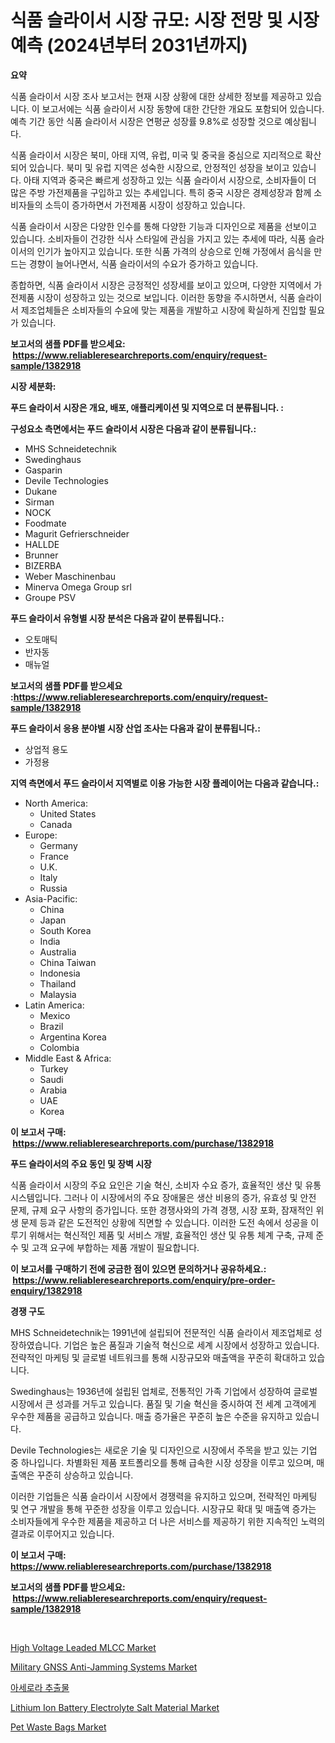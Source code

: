 <p><h1>식품 슬라이서 시장 규모: 시장 전망 및 시장 예측 (2024년부터 2031년까지)</h1></p><p><strong>요약</strong></p>
<p><p>식품 슬라이서 시장 조사 보고서는 현재 시장 상황에 대한 상세한 정보를 제공하고 있습니다. 이 보고서에는 식품 슬라이서 시장 동향에 대한 간단한 개요도 포함되어 있습니다. 예측 기간 동안 식품 슬라이서 시장은 연평균 성장률 9.8%로 성장할 것으로 예상됩니다.</p><p>식품 슬라이서 시장은 북미, 아태 지역, 유럽, 미국 및 중국을 중심으로 지리적으로 확산되어 있습니다. 북미 및 유럽 지역은 성숙한 시장으로, 안정적인 성장을 보이고 있습니다. 아태 지역과 중국은 빠르게 성장하고 있는 식품 슬라이서 시장으로, 소비자들이 더 많은 주방 가전제품을 구입하고 있는 추세입니다. 특히 중국 시장은 경제성장과 함께 소비자들의 소득이 증가하면서 가전제품 시장이 성장하고 있습니다.</p><p>식품 슬라이서 시장은 다양한 인수를 통해 다양한 기능과 디자인으로 제품을 선보이고 있습니다. 소비자들이 건강한 식사 스타일에 관심을 가지고 있는 추세에 따라, 식품 슬라이서의 인기가 높아지고 있습니다. 또한 식품 가격의 상승으로 인해 가정에서 음식을 만드는 경향이 늘어나면서, 식품 슬라이서의 수요가 증가하고 있습니다.</p><p>종합하면, 식품 슬라이서 시장은 긍정적인 성장세를 보이고 있으며, 다양한 지역에서 가전제품 시장이 성장하고 있는 것으로 보입니다. 이러한 동향을 주시하면서, 식품 슬라이서 제조업체들은 소비자들의 수요에 맞는 제품을 개발하고 시장에 확실하게 진입할 필요가 있습니다.</p></p>
<p><strong>보고서의 샘플 PDF를 받으세요: &nbsp;<a href="https://www.reliableresearchreports.com/enquiry/request-sample/1382918">https://www.reliableresearchreports.com/enquiry/request-sample/1382918</a></strong></p>
<p><strong>시장 세분화:</strong></p>
<p><strong> 푸드 슬라이서 시장은 개요, 배포, 애플리케이션 및 지역으로 더 분류됩니다. :</strong></p>
<p><strong>구성요소 측면에서는 푸드 슬라이서 시장은 다음과 같이 분류됩니다.:</strong></p>
<p><ul><li>MHS Schneidetechnik</li><li>Swedinghaus</li><li>Gasparin</li><li>Devile Technologies</li><li>Dukane</li><li>Sirman</li><li>NOCK</li><li>Foodmate</li><li>Magurit Gefrierschneider</li><li>HALLDE</li><li>Brunner</li><li>BIZERBA</li><li>Weber Maschinenbau</li><li>Minerva Omega Group srl</li><li>Groupe PSV</li></ul></p>
<p><strong> 푸드 슬라이서 유형별 시장 분석은 다음과 같이 분류됩니다.:</strong></p>
<p><ul><li>오토매틱</li><li>반자동</li><li>매뉴얼</li></ul></p>
<p><strong>보고서의 샘플 PDF를 받으세요 :<a href="https://www.reliableresearchreports.com/enquiry/request-sample/1382918">https://www.reliableresearchreports.com/enquiry/request-sample/1382918</a></strong></p>
<p><strong> 푸드 슬라이서 응용 분야별 시장 산업 조사는 다음과 같이 분류됩니다.:</strong></p>
<p><ul><li>상업적 용도</li><li>가정용</li></ul></p>
<p><strong>지역 측면에서 푸드 슬라이서 지역별로 이용 가능한 시장 플레이어는 다음과 같습니다.:</strong></p>
<p><ul>
    <li>
        North America:
        <ul>
            <li>United States</li>
            <li>Canada</li>
        </ul>
    </li>
    <li>
        Europe:
        <ul>
            <li>Germany</li>
            <li>France</li>
            <li>U.K.</li>
            <li>Italy</li>
            <li>Russia</li>
        </ul>
    </li>
    <li>
        Asia-Pacific:
        <ul>
            <li>China</li>
            <li>Japan</li>
            <li>South Korea</li>
            <li>India</li>
            <li>Australia</li>
            <li>China Taiwan</li>
            <li>Indonesia</li>
            <li>Thailand</li>
            <li>Malaysia</li>
        </ul>
    </li>
    <li>
        Latin America:
        <ul>
            <li>Mexico</li>
            <li>Brazil</li>
            <li>Argentina Korea</li>
            <li>Colombia</li>
        </ul>
    </li>
    <li>
        Middle East & Africa:
        <ul>
            <li>Turkey</li>
            <li>Saudi</li>
            <li>Arabia</li>
            <li>UAE</li>
            <li>Korea</li>
        </ul>
    </li>
    </ul></p>
<p><strong>이 보고서 구매: &nbsp;<a href="https://www.reliableresearchreports.com/purchase/1382918">https://www.reliableresearchreports.com/purchase/1382918</a></strong></p>
<p><strong>푸드 슬라이서의 주요 동인 및 장벽 시장</strong></p>
<p><p>식품 슬라이서 시장의 주요 요인은 기술 혁신, 소비자 수요 증가, 효율적인 생산 및 유통 시스템입니다. 그러나 이 시장에서의 주요 장애물은 생산 비용의 증가, 유효성 및 안전 문제, 규제 요구 사항의 증가입니다. 또한 경쟁사와의 가격 경쟁, 시장 포화, 잠재적인 위생 문제 등과 같은 도전적인 상황에 직면할 수 있습니다. 이러한 도전 속에서 성공을 이루기 위해서는 혁신적인 제품 및 서비스 개발, 효율적인 생산 및 유통 체계 구축, 규제 준수 및 고객 요구에 부합하는 제품 개발이 필요합니다.</p></p>
<p><strong>이 보고서를 구매하기 전에 궁금한 점이 있으면 문의하거나 공유하세요.: &nbsp;<a href="https://www.reliableresearchreports.com/enquiry/pre-order-enquiry/1382918">https://www.reliableresearchreports.com/enquiry/pre-order-enquiry/1382918</a></strong></p>
<p><strong>경쟁 구도</strong></p>
<p><p>MHS Schneidetechnik는 1991년에 설립되어 전문적인 식품 슬라이서 제조업체로 성장하였습니다. 기업은 높은 품질과 기술적 혁신으로 세계 시장에서 성장하고 있습니다. 전략적인 마케팅 및 글로벌 네트워크를 통해 시장규모와 매출액을 꾸준히 확대하고 있습니다.</p><p>Swedinghaus는 1936년에 설립된 업체로, 전통적인 가족 기업에서 성장하여 글로벌 시장에서 큰 성과를 거두고 있습니다. 품질 및 기술 혁신을 중시하여 전 세계 고객에게 우수한 제품을 공급하고 있습니다. 매출 증가율은 꾸준히 높은 수준을 유지하고 있습니다.</p><p>Devile Technologies는 새로운 기술 및 디자인으로 시장에서 주목을 받고 있는 기업 중 하나입니다. 차별화된 제품 포트폴리오를 통해 급속한 시장 성장을 이루고 있으며, 매출액은 꾸준히 상승하고 있습니다.</p><p>이러한 기업들은 식품 슬라이서 시장에서 경쟁력을 유지하고 있으며, 전략적인 마케팅 및 연구 개발을 통해 꾸준한 성장을 이루고 있습니다. 시장규모 확대 및 매출액 증가는 소비자들에게 우수한 제품을 제공하고 더 나은 서비스를 제공하기 위한 지속적인 노력의 결과로 이루어지고 있습니다.</p></p>
<p><strong>이 보고서 구매: &nbsp; <a href="https://www.reliableresearchreports.com/purchase/1382918">https://www.reliableresearchreports.com/purchase/1382918</a></strong></p>
<p><strong>보고서의 샘플 PDF를 받으세요: &nbsp;<a href="https://www.reliableresearchreports.com/enquiry/request-sample/1382918">https://www.reliableresearchreports.com/enquiry/request-sample/1382918</a></strong><strong></strong></p>
<p>&nbsp;</p>
<p><p><a href="https://view.publitas.com/reportprime-1/high-voltage-leaded-mlcc-market-size-share-trends-analysis-report-by-application-regional-outlook-competitive-strategies-and-segment-forecasts-2024-2031/">High Voltage Leaded MLCC Market</a></p><p><a href="https://github.com/shotows/Market-Research-Report-List-1/blob/main/military-gnss-anti-jamming-systems-market.md">Military GNSS Anti-Jamming Systems Market</a></p><p><a href="https://github.com/oajzkywllm460/Market-Research-Report-List-1/blob/main/9712065186626.md">아세로라 추출물</a></p><p><a href="https://adventurous-uranium-ef9.notion.site/Lithium-Ion-Battery-Electrolyte-Salt-Material-Market-Share-Market-New-Trends-Analysis-Report-By-Ty-14ef7d6fbac74654ad3fc23716a1d480">Lithium Ion Battery Electrolyte Salt Material Market</a></p><p><a href="https://extreme-scabiosa-c81.notion.site/Pet-Waste-Bags-Market-Offer-Valuable-Insights-into-Market-Size-Market-Share-Market-Trends-and-Pro-8b172a47b06a4d39bb788eaeca057a80">Pet Waste Bags Market</a></p></p>